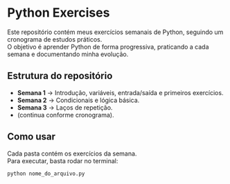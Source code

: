 # Python Exercises  

Este repositório contém meus exercícios semanais de Python, seguindo um cronograma de estudos práticos.  
O objetivo é aprender Python de forma progressiva, praticando a cada semana e documentando minha evolução.  

## Estrutura do repositório
- **Semana 1** → Introdução, variáveis, entrada/saída e primeiros exercícios.  
- **Semana 2** → Condicionais e lógica básica.  
- **Semana 3** → Laços de repetição.  
- (continua conforme cronograma).  

## Como usar
Cada pasta contém os exercícios da semana.  
Para executar, basta rodar no terminal:  

```bash
python nome_do_arquivo.py

